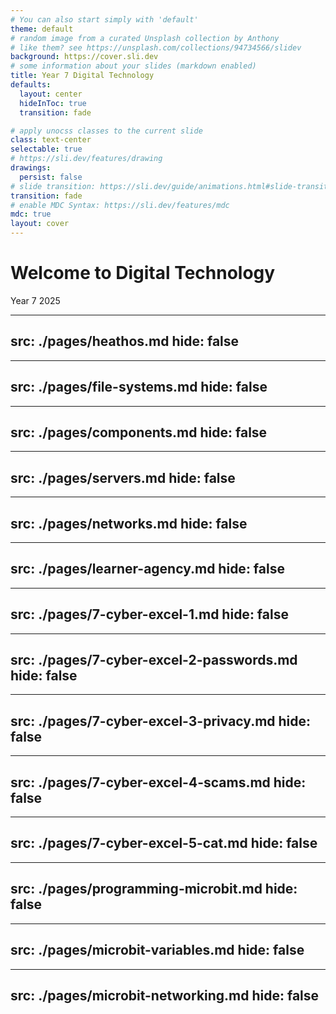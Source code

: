 ```yaml
---
# You can also start simply with 'default'
theme: default
# random image from a curated Unsplash collection by Anthony
# like them? see https://unsplash.com/collections/94734566/slidev
background: https://cover.sli.dev
# some information about your slides (markdown enabled)
title: Year 7 Digital Technology
defaults:
  layout: center
  hideInToc: true
  transition: fade

# apply unocss classes to the current slide
class: text-center
selectable: true
# https://sli.dev/features/drawing
drawings:
  persist: false
# slide transition: https://sli.dev/guide/animations.html#slide-transitions
transition: fade
# enable MDC Syntax: https://sli.dev/features/mdc
mdc: true
layout: cover
---
```


# Welcome to Digital Technology

Year 7 2025

<Toc minDepth=1 maxDepth=1 columns=3 />

---
src: ./pages/heathos.md
hide: false
---

---
src: ./pages/file-systems.md
hide: false
---

---
src: ./pages/components.md
hide: false
---

---
src: ./pages/servers.md
hide: false
---

---
src: ./pages/networks.md
hide: false
---

---
src: ./pages/learner-agency.md
hide: false
---

---
src: ./pages/7-cyber-excel-1.md
hide: false
---

---
src: ./pages/7-cyber-excel-2-passwords.md
hide: false
---

---
src: ./pages/7-cyber-excel-3-privacy.md
hide: false
---

---
src: ./pages/7-cyber-excel-4-scams.md
hide: false
---

---
src: ./pages/7-cyber-excel-5-cat.md
hide: false
---

---
src: ./pages/programming-microbit.md
hide: false
---

---
src: ./pages/microbit-variables.md
hide: false
---

---
src: ./pages/microbit-networking.md
hide: false
---